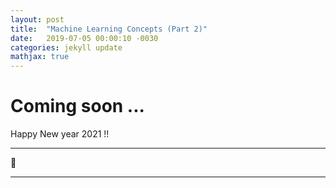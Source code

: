 ```yaml
---
layout: post
title:  "Machine Learning Concepts (Part 2)"
date:   2019-07-05 00:00:10 -0030
categories: jekyll update
mathjax: true
---
```



# Coming soon ...

Happy New year 2021 !!

----

:dart:

----

